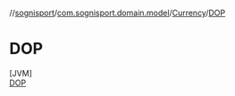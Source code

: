 //[sognisport](../../../../index.md)/[com.sognisport.domain.model](../../index.md)/[Currency](../index.md)/[DOP](index.md)

# DOP

[JVM]\
[DOP](index.md)
